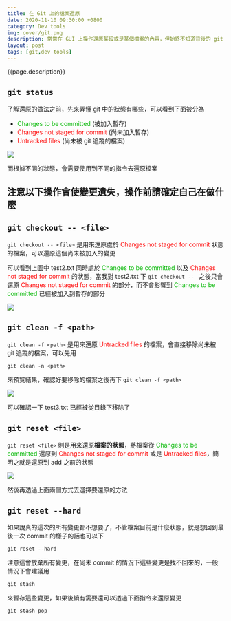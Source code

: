 ```yaml
---
title: 在 Git 上的檔案還原
date: 2020-11-10 09:30:00 +0800
category: Dev tools
img: cover/git.png
description: 常常在 GUI 上操作還原某段或是某個檔案的內容，但始終不知道背後的 git 是怎麼運作的，今天試著來研究並記錄一下實際的指令操作
layout: post
tags: [git,dev tools]
---
```


{{page.description}}
## `git status`
了解還原的做法之前，先來弄懂 git 中的狀態有哪些，可以看到下面被分為
+ <span style="color: #00b700">Changes to be committed</span> (被加入暫存)
+ <span style="color: red">Changes not staged for commit</span> (尚未加入暫存)
+ <span style="color: red">Untracked files</span> (尚未被 git 追蹤的檔案)

![]({{site.baseurl}}/assets/img/git-status.png)

而根據不同的狀態，會需要使用到不同的指令去還原檔案  

注意以下操作會使變更遺失，操作前請確定自己在做什麼
---

## `git checkout -- <file>` 
`git checkout -- <file>` 是用來還原處於 <span style="color: red">Changes not staged for commit</span> 狀態的檔案，可以還原這個尚未被加入的變更  

可以看到上圖中 test2.txt 同時處於 <span style="color: #00b700">Changes to be committed</span> 以及 <span style="color: red">Changes not staged for commit</span> 的狀態，當我對 test2.txt 下 `git checkout -- ` 之後只會還原 <span style="color: red">Changes not staged for commit</span> 的部分，而不會影響到 <span style="color: #00b700">Changes to be committed</span> 已經被加入到暫存的部分  

![]({{site.baseurl}}/assets/img/git-checkout-status.png)

## `git clean -f <path>` 
`git clean -f <path>` 是用來還原 <span style="color: red">Untracked files</span> 的檔案，會直接移除尚未被 git 追蹤的檔案，可以先用  

```shell
git clean -n <path>
```

來預覽結果，確認好要移除的檔案之後再下 `git clean -f <path>`  

![]({{site.baseurl}}/assets/img/git-clean-status.png)  

可以確認一下 test3.txt 已經被從目錄下移除了  

## `git reset <file>`

`git reset <file>` 則是用來還原**檔案的狀態**，將檔案從 <span style="color: #00b700">Changes to be committed</span> 還原到 <span style="color: red">Changes not staged for commit</span> 或是 <span style="color: red">Untracked files</span>，簡明之就是還原到 add 之前的狀態  

![]({{site.baseurl}}/assets/img/git-reset-status.png)  

然後再透過上面兩個方式去選擇要還原的方法  

## `git reset --hard`

如果說真的這次的所有變更都不想要了，不管檔案目前是什麼狀態，就是想回到最後一次 commit 的樣子的話也可以下  

```shell
git reset --hard
```

注意這會放棄所有變更，在尚未 commit 的情況下這些變更是找不回來的，一般情況下會建議用  

```shell
git stash
```

來暫存這些變更，如果後續有需要還可以透過下面指令來還原變更    

```shell
git stash pop
```

